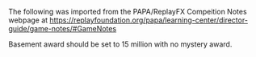 The following was imported from the PAPA/ReplayFX Compeition Notes webpage at https://replayfoundation.org/papa/learning-center/director-guide/game-notes/#GameNotes

Basement award should be set to 15 million with no mystery award.